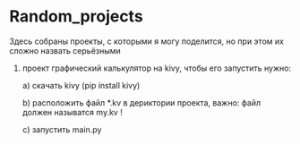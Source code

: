 # Random_projects
Здесь собраны проекты, с которыми я могу поделится, но при этом их сложно назвать серьёзными

1. проект графический калькулятор на kivy, чтобы его запустить нужно:
   
     a) скачать kivy (pip install kivy)
   
     b) расположить файл *.kv в дериктории проекта, важно: файл должен называтся my.kv !
   
     c) запустить main.py
